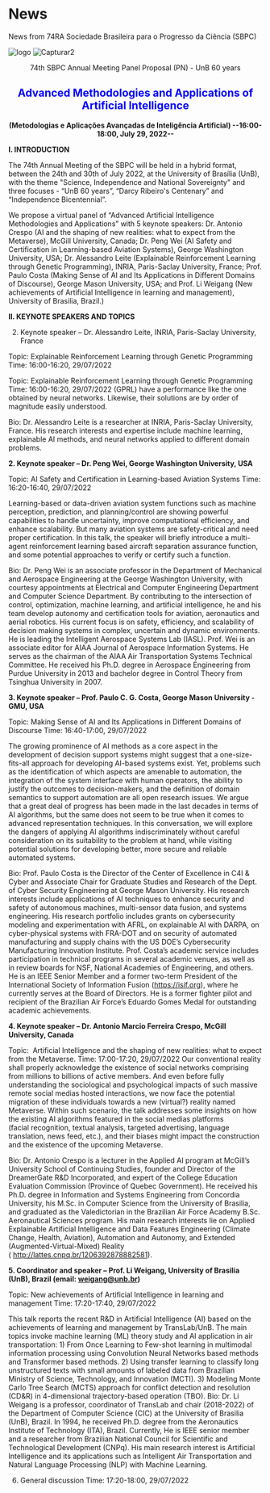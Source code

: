 # News
News from 74RA Sociedade Brasileira para o Progresso da Ciência (SBPC)

![logo](https://user-images.githubusercontent.com/94637980/180798228-cc05be50-eaab-4bd3-9dee-5ac290aaff7d.jpg)
![Capturar2](https://user-images.githubusercontent.com/94637980/180804606-b6e975ec-bc1c-4081-a317-75e42da15087.PNG)

<center>74th SBPC Annual Meeting
Panel Proposal (PN) - UnB 60 years

## <span style="color: blue"> Advanced Methodologies and Applications of Artificial Intelligence</span>
**(Metodologias e Aplicações Avançadas de Inteligência Artificial)
--16:00-18:00, July 29, 2022--**</center>

**I. INTRODUCTION**

 The 74th Annual Meeting of the SBPC will be held in a hybrid format, between the 24th and 30th of July 2022, at the University of Brasília (UnB), with the theme "Science, Independence and National Sovereignty" and three focuses - “UnB 60 years”, “Darcy Ribeiro's Centenary” and “Independence Bicentennial”.

We propose a virtual panel of “Advanced Artificial Intelligence Methodologies and Applications” with 5 keynote speakers: Dr. Antonio Crespo (AI and the shaping of new realities: what to expect from the Metaverse), McGill University, Canada; Dr. Peng Wei (AI Safety and Certification in Learning-based Aviation Systems), George Washington University, USA; Dr. Alessandro Leite (Explainable Reinforcement Learning through Genetic Programming), INRIA, Paris-Saclay University, France; Prof. Paulo Costa (Making Sense of AI and Its Applications in Different Domains of Discourse), George Mason University, USA; and Prof. Li Weigang (New achievements of Artificial Intelligence in learning and management), University of Brasilia, Brazil.)

**II. KEYNOTE SPEAKERS AND TOPICS**

2. Keynote speaker – Dr. Alessandro Leite, INRIA, Paris-Saclay University, France

Topic: Explainable Reinforcement Learning through Genetic Programming
Time: 16:00-16:20, 29/07/2022

Topic: Explainable Reinforcement Learning through Genetic Programming
Time: 16:00-16:20, 29/07/2022 (GPRL) have a performance like the one obtained by neural networks. Likewise, their solutions are by order of magnitude easily understood. 

Bio:
Dr. Alessandro Leite is a researcher at INRIA, Paris-Saclay University, France. His research interests and expertise include machine learning, explainable AI methods, and neural networks applied to different domain problems.

**2. Keynote speaker – Dr. Peng Wei, George Washington University, USA**

Topic: AI Safety and Certification in Learning-based Aviation Systems
Time: 16:20-16:40, 29/07/2022

Learning-based or data-driven aviation system functions such as machine perception, prediction, and planning/control are showing powerful capabilities to handle uncertainty, improve computational efficiency, and enhance scalability. But many aviation systems are safety-critical and need proper certification. In this talk, the speaker will briefly introduce a multi-agent reinforcement learning based aircraft separation assurance function, and some potential approaches to verify or certify such a function.

Bio: Dr. Peng Wei is an associate professor in the Department of Mechanical and Aerospace Engineering at the George Washington University, with courtesy appointments at Electrical and Computer Engineering Department and Computer Science Department. By contributing to the intersection of control, optimization, machine learning, and artificial intelligence, he and his team develop autonomy and certification tools for aviation, aeronautics and aerial robotics. His current focus is on safety, efficiency, and scalability of decision making systems in complex, uncertain and dynamic environments. He is leading the Intelligent Aerospace Systems Lab (IASL). Prof. Wei is an associate editor for AIAA Journal of Aerospace Information Systems. He serves as the chairman of the AIAA Air Transportation Systems Technical Committee. He received his Ph.D. degree in Aerospace Engineering from Purdue University in 2013 and bachelor degree in Control Theory from Tsinghua University in 2007. 

**3. Keynote speaker – Prof. Paulo C. G. Costa, George Mason University - GMU, USA**

Topic: Making Sense of AI and Its Applications in Different Domains of Discourse
Time: 16:40-17:00, 29/07/2022

The growing prominence of AI methods as a core aspect in the development of decision support systems might suggest that a one-size-fits-all approach for developing AI-based systems exist. Yet, problems such as the identification of which aspects are amenable to automation, the integration of the system interface with human operators, the ability to justify the outcomes to decision-makers, and the definition of domain semantics to support automation are all open research issues. We argue that a great deal of progress has been made in the last decades in terms of AI algorithms, but the same does not seem to be true when it comes to advanced representation techniques. In this conversation, we will explore the dangers of applying AI algorithms indiscriminately without careful consideration on its suitability to the problem at hand, while visiting potential solutions for developing better, more secure and reliable 
automated systems.

Bio:
Prof. Paulo Costa is the Director of the Center of Excellence in C4I & Cyber and Associate Chair for Graduate Studies and Research of the Dept. of Cyber Security Engineering at George Mason University. His research interests include applications of AI techniques to enhance security and safety of autonomous machines, multi-sensor data fusion, and systems engineering. His research portfolio includes grants on cybersecurity modeling and experimentation with AFRL, on explainable AI with DARPA, on cyber-physical systems with FRA-DOT and on security of automated manufacturing and supply chains with the US DOE’s Cybersecurity Manufacturing Innovation Institute.  Prof. Costa’s academic service includes participation in technical programs in several academic venues, as well as in review boards for NSF, National Academies of Engineering, and others. He is an IEEE Senior Member and a former two-term President of the International Society of Information Fusion (https://isif.org), where he currently serves at the Board of Directors. He is a former fighter pilot and recipient of the Brazilian Air Force’s Eduardo Gomes Medal for outstanding academic achievements.

**4. Keynote speaker – Dr. Antonio Marcio Ferreira Crespo, McGill University, Canada**

Topic:  Artificial Intelligence and the shaping of new realities: what to expect from the Metaverse.
Time: 17:00-17:20, 29/07/2022
Our conventional reality shall properly acknowledge the existence of social networks comprising from millions to billions of active members. And even before fully understanding the sociological and psychological impacts of such massive remote social medias hosted interactions, we now face the potential migration of these individuals towards a new (virtual?) reality named Metaverse. Within such scenario, the talk addresses some insights on how the existing AI algorithms featured in the social medias platforms (facial recognition, textual analysis, targeted advertising, language translation, news feed, etc.), and their biases might impact the construction and the existence of the upcoming Metaverse. 

Bio:
Dr. Antonio Crespo is a lecturer in the Applied AI program at McGill’s University School of Continuing Studies, founder and Director of the DreamerGate R&D Incorporated, and expert of the College Education Evaluation Commission (Province of Quebec Government). He received his Ph.D. degree in Information and Systems Engineering from Concordia University, his M.Sc. in Computer Science from the University of Brasilia, and graduated as the Valedictorian in the Brazilian Air Force Academy B.Sc. Aeronautical Sciences program. His main research interests lie on Applied Explainable Artificial Intelligence and Data Features Engineering (Climate Change, Health, Aviation), Automation and Autonomy, and Extended (Augmented-Virtual-Mixed) Reality ( http://lattes.cnpq.br/1206392878882581).

**5. Coordinator and speaker – Prof. Li Weigang, University of Brasilia (UnB), Brazil
(email: weigang@unb.br)**

Topic: New achievements of Artificial Intelligence in learning and management
Time: 17:20-17:40, 29/07/2022

This talk reports the recent R&D in Artificial Intelligence (AI) based on the achievements of learning and management by TransLab/UnB. The main topics invoke machine learning (ML) theory study and AI application in air transportation: 1) From Once Learning to Few-shot learning in multimodal information processing using Convolution Neural Networks based methods and Transformer based methods. 2) Using transfer learning to classify long unstructured texts with small amounts of labeled data from Brazilian Ministry of Science, Technology, and Innovation (MCTI). 3) Modeling Monte Carlo Tree Search (MCTS) approach for conflict detection and resolution (CD&R) in 4-dimensional trajectory-based operation (TBO). 
Bio:
Dr. Li Weigang is a professor, coordinator of TransLab and chair (2018-2022) of the Department of Computer Science (CIC) at the University of Brasilia (UnB), Brazil. In 1994, he received Ph.D. degree from the Aeronautics Institute of Technology (ITA), Brazil. Currently, He is IEEE senior member and a researcher from Brazilian National Council for Scientific and Technological Development (CNPq). His main research interest is Artificial Intelligence and its applications such as Intelligent Air Transportation and Natural Language Processing (NLP) with Machine Learning.

6. General discussion
Time: 17:20-18:00, 29/07/2022

